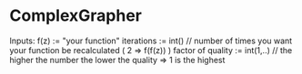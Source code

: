 # ComplexGrapher
Inputs:
 f(z) := "your function"
 iterations := int() // number of times you want your function be recalculated ( 2 => f(f(z)) )
 factor of quality := int(1,..) // the higher the number the lower the quality => 1 is the highest

